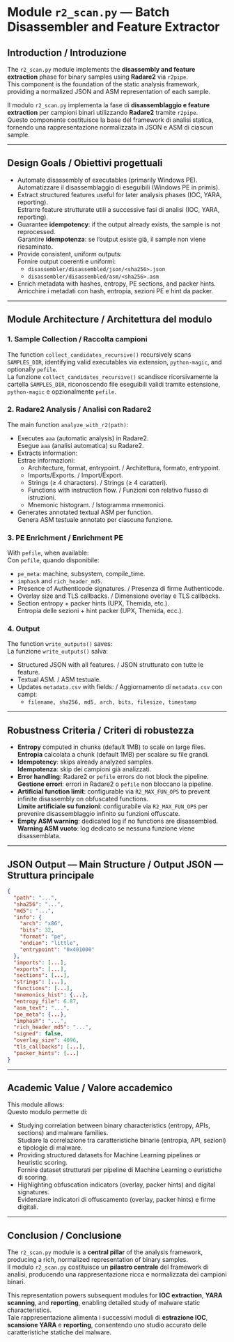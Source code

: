# Module `r2_scan.py` — Batch Disassembler and Feature Extractor

## Introduction / Introduzione
The `r2_scan.py` module implements the **disassembly and feature extraction** phase for binary samples using **Radare2** via `r2pipe`.  
This component is the foundation of the static analysis framework, providing a normalized JSON and ASM representation of each sample.

Il modulo `r2_scan.py` implementa la fase di **disassemblaggio e feature extraction** per campioni binari utilizzando **Radare2** tramite `r2pipe`.  
Questo componente costituisce la base del framework di analisi statica, fornendo una rappresentazione normalizzata in JSON e ASM di ciascun sample.

---

## Design Goals / Obiettivi progettuali
- Automate disassembly of executables (primarily Windows PE).  
  Automatizzare il disassemblaggio di eseguibili (Windows PE in primis).
- Extract structured features useful for later analysis phases (IOC, YARA, reporting).  
  Estrarre feature strutturate utili a successive fasi di analisi (IOC, YARA, reporting).
- Guarantee **idempotency**: if the output already exists, the sample is not reprocessed.  
  Garantire **idempotenza**: se l’output esiste già, il sample non viene riesaminato.
- Provide consistent, uniform outputs:  
  Fornire output coerenti e uniformi:
  - `disassembler/disassembled/json/<sha256>.json`
  - `disassembler/disassembled/asm/<sha256>.asm`
- Enrich metadata with hashes, entropy, PE sections, and packer hints.  
  Arricchire i metadati con hash, entropia, sezioni PE e hint da packer.

---

## Module Architecture / Architettura del modulo

### 1. Sample Collection / Raccolta campioni
The function `collect_candidates_recursive()` recursively scans `SAMPLES_DIR`, identifying valid executables via extension, `python-magic`, and optionally `pefile`.  
La funzione `collect_candidates_recursive()` scandisce ricorsivamente la cartella `SAMPLES_DIR`, riconoscendo file eseguibili validi tramite estensione, `python-magic` e opzionalmente `pefile`.

### 2. Radare2 Analysis / Analisi con Radare2
The main function `analyze_with_r2(path)`:
- Executes `aaa` (automatic analysis) in Radare2.  
  Esegue `aaa` (analisi automatica) su Radare2.
- Extracts information:  
  Estrae informazioni:
  - Architecture, format, entrypoint. / Architettura, formato, entrypoint.
  - Imports/Exports. / Import/Export.
  - Strings (≥ 4 characters). / Strings (≥ 4 caratteri).
  - Functions with instruction flow. / Funzioni con relativo flusso di istruzioni.
  - Mnemonic histogram. / Istogramma mnemonici.
- Generates annotated textual ASM per function.  
  Genera ASM testuale annotato per ciascuna funzione.

### 3. PE Enrichment / Enrichment PE
With `pefile`, when available:  
Con `pefile`, quando disponibile:
- `pe_meta`: machine, subsystem, compile_time.  
- `imphash` and `rich_header_md5`.  
- Presence of Authenticode signatures. / Presenza di firme Authenticode.
- Overlay size and TLS callbacks. / Dimensione overlay e TLS callbacks.
- Section entropy + packer hints (UPX, Themida, etc.).  
  Entropia delle sezioni + hint packer (UPX, Themida, ecc.).

### 4. Output
The function `write_outputs()` saves:  
La funzione `write_outputs()` salva:
- Structured JSON with all features. / JSON strutturato con tutte le feature.
- Textual ASM. / ASM testuale.
- Updates `metadata.csv` with fields: / Aggiornamento di `metadata.csv` con campi:
  - `filename, sha256, md5, arch, bits, filesize, timestamp`

---

## Robustness Criteria / Criteri di robustezza
- **Entropy** computed in chunks (default 1MB) to scale on large files.  
  **Entropia** calcolata a chunk (default 1MB) per scalare su file grandi.
- **Idempotency**: skips already analyzed samples.  
  **Idempotenza**: skip dei campioni già analizzati.
- **Error handling**: Radare2 or `pefile` errors do not block the pipeline.  
  **Gestione errori**: errori in Radare2 o `pefile` non bloccano la pipeline.
- **Artificial function limit**: configurable via `R2_MAX_FUN_OPS` to prevent infinite disassembly on obfuscated functions.  
  **Limite artificiale su funzioni**: configurabile via `R2_MAX_FUN_OPS` per prevenire disassemblaggio infinito su funzioni offuscate.
- **Empty ASM warning**: dedicated log if no functions are disassembled.  
  **Warning ASM vuoto**: log dedicato se nessuna funzione viene disassemblata.

---

## JSON Output — Main Structure / Output JSON — Struttura principale
```json
{
  "path": "...",
  "sha256": "...",
  "md5": "...",
  "info": {
    "arch": "x86",
    "bits": 32,
    "format": "pe",
    "endian": "little",
    "entrypoint": "0x401000"
  },
  "imports": [...],
  "exports": [...],
  "sections": [...],
  "strings": [...],
  "functions": [...],
  "mnemonics_hist": {...},
  "entropy_file": 6.87,
  "asm_text": "...",
  "pe_meta": {...},
  "imphash": "...",
  "rich_header_md5": "...",
  "signed": false,
  "overlay_size": 4096,
  "tls_callbacks": [...],
  "packer_hints": [...]
}
```

---

## Academic Value / Valore accademico
This module allows:  
Questo modulo permette di:
- Studying correlation between binary characteristics (entropy, APIs, sections) and malware families.  
  Studiare la correlazione tra caratteristiche binarie (entropia, API, sezioni) e tipologie di malware.
- Providing structured datasets for Machine Learning pipelines or heuristic scoring.  
  Fornire dataset strutturati per pipeline di Machine Learning o euristiche di scoring.
- Highlighting obfuscation indicators (overlay, packer hints) and digital signatures.  
  Evidenziare indicatori di offuscamento (overlay, packer hints) e firme digitali.

---

## Conclusion / Conclusione
The `r2_scan.py` module is a **central pillar** of the analysis framework, producing a rich, normalized representation of binary samples.  
Il modulo `r2_scan.py` costituisce un **pilastro centrale** del framework di analisi, producendo una rappresentazione ricca e normalizzata dei campioni binari.

This representation powers subsequent modules for **IOC extraction**, **YARA scanning**, and **reporting**, enabling detailed study of malware static characteristics.  
Tale rappresentazione alimenta i successivi moduli di **estrazione IOC**, **scansione YARA** e **reporting**, consentendo uno studio accurato delle caratteristiche statiche dei malware.
